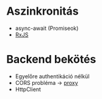 # Aszinkronitás

- async-await (Promiseok)
- [RxJS](https://rxjs.dev)

# Backend bekötés

- Egyelőre authentikáció nélkül
- CORS probléma -> [proxy](https://angular.io/guide/build#proxying-to-a-backend-server)
- HttpClient
